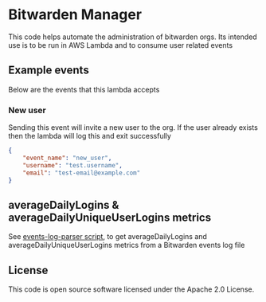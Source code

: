 # Bitwarden Manager

This code helps automate the administration of bitwarden orgs.
Its intended use is to be run in AWS Lambda and to consume user related events

## Example events

Below are the events that this lambda accepts  

### New user

Sending this event will invite a new user to the org. If the user already exists then the lambda will log this and exit successfully

```json
{
    "event_name": "new_user",
    "username": "test.username",
    "email": "test-email@example.com"
}
```

## averageDailyLogins & averageDailyUniqueUserLogins metrics

See [events-log-parser script](scripts/events-log-parser/README.md), to get averageDailyLogins and 
averageDailyUniqueUserLogins metrics from a Bitwarden events log file

## License

This code is open source software licensed under the Apache 2.0 License.
